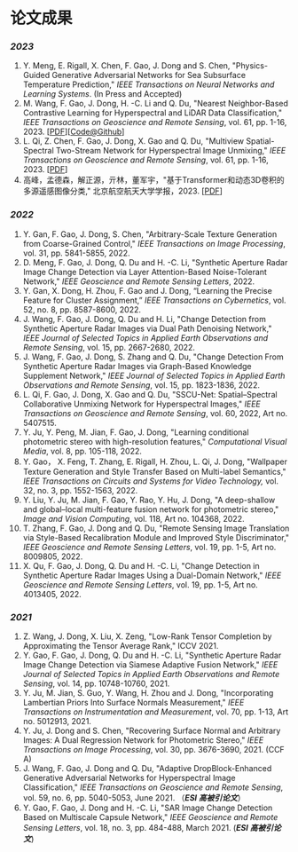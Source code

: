 # 论文成果

### _**2023**_

1. Y. Meng, E. Rigall, X. Chen, F. Gao, J. Dong and S. Chen, "Physics-Guided Generative Adversarial Networks for Sea Subsurface Temperature Prediction," _IEEE Transactions on Neural Networks and Learning Systems_. (In Press and Accepted)
2. M. Wang, F. Gao, J. Dong, H. -C. Li and Q. Du, "Nearest Neighbor-Based Contrastive Learning for Hyperspectral and LiDAR Data Classification," _IEEE Transactions on Geoscience and Remote Sensing_, vol. 61, pp. 1-16, 2023. \[[PDF](https://ieeexplore.ieee.org/document/10015054)]\[[Code@Github](https://github.com/summitgao/NNCNet)]
3. L. Qi, Z. Chen, F. Gao, J. Dong, X. Gao and Q. Du, "Multiview Spatial-Spectral Two-Stream Network for Hyperspectral Image Unmixing," _IEEE Transactions on Geoscience and Remote Sensing_, vol. 61, pp. 1-16, 2023. \[[PDF](https://ieeexplore.ieee.org/document/10018370)]
4. 高峰，孟德森，解正源，亓林，董军宇，"基于Transformer和动态3D卷积的多源遥感图像分类," 北京航空航天大学学报，2023. \[[PDF](https://bhxb.buaa.edu.cn/bhzk/cn/article/doi/10.13700/j.bh.1001-5965.2022.0397)]

### _**2022**_

1. Y. Gan, F. Gao, J. Dong, S. Chen, "Arbitrary-Scale Texture Generation from Coarse-Grained Control," _IEEE Transactions on Image Processing_, vol. 31, pp. 5841-5855, 2022.&#x20;
2. D. Meng, F. Gao, J. Dong, Q. Du and H. -C. Li, "Synthetic Aperture Radar Image Change Detection via Layer Attention-Based Noise-Tolerant Network," _IEEE Geoscience and Remote Sensing Letters_, 2022.&#x20;
3. Y. Gan, X. Dong, H. Zhou, F. Gao and J. Dong, “Learning the Precise Feature for Cluster Assignment,” _IEEE Transactions on Cybernetics_, vol. 52, no. 8, pp. 8587-8600, 2022.&#x20;
4. J. Wang, F. Gao, J. Dong, Q. Du and H. Li, "Change Detection from Synthetic Aperture Radar Images via Dual Path Denoising Network," _IEEE Journal of Selected Topics in Applied Earth Observations and Remote Sensing_, vol. 15, pp. 2667-2680, 2022.
5. J. Wang, F. Gao, J. Dong, S. Zhang and Q. Du, "Change Detection From Synthetic Aperture Radar Images via Graph-Based Knowledge Supplement Network," _IEEE Journal of Selected Topics in Applied Earth Observations and Remote Sensing_, vol. 15, pp. 1823-1836, 2022.
6. L. Qi, F. Gao, J. Dong, X. Gao and Q. Du, "SSCU-Net: Spatial–Spectral Collaborative Unmixing Network for Hyperspectral Images," _IEEE Transactions on Geoscience and Remote Sensing_, vol. 60, 2022, Art no. 5407515.&#x20;
7. Y. Ju, Y. Peng, M. Jian, F. Gao, J. Dong, "Learning conditional photometric stereo with high-resolution features," _Computational Visual Media_, vol. 8, pp. 105-118, 2022.
8. Y. Gao， X. Feng, T. Zhang, E. Rigall, H. Zhou, L. Qi, J. Dong, "Wallpaper Texture Generation and Style Transfer Based on Multi-label Semantics," _IEEE Transactions on Circuits and Systems for Video Technology,_ vol. 32, no. 3, pp. 1552-1563, 2022.
9. Y. Liu, Y. Ju, M. Jian, F. Gao, Y. Rao, Y. Hu, J. Dong, "A deep-shallow and global–local multi-feature fusion network for photometric stereo," _Image and Vision Computing_, vol. 118, Art no. 104368, 2022.
10. T. Zhang, F. Gao, J. Dong and Q. Du, "Remote Sensing Image Translation via Style-Based Recalibration Module and Improved Style Discriminator," _IEEE Geoscience and Remote Sensing Letters_, vol. 19, pp. 1-5, Art no. 8009805, 2022.
11. X. Qu, F. Gao, J. Dong, Q. Du and H. -C. Li, "Change Detection in Synthetic Aperture Radar Images Using a Dual-Domain Network," _IEEE Geoscience and Remote Sensing Letters_, vol. 19, pp. 1-5, Art no. 4013405, 2022.

### _**2021**_

1. Z. Wang, J. Dong, X. Liu, X. Zeng, "Low-Rank Tensor Completion by Approximating the Tensor Average Rank," ICCV 2021.&#x20;
2. Y. Gao, F. Gao, J. Dong, Q. Du and H. -C. Li, "Synthetic Aperture Radar Image Change Detection via Siamese Adaptive Fusion Network," _IEEE Journal of Selected Topics in Applied Earth Observations and Remote Sensing_, vol. 14, pp. 10748-10760, 2021.
3. Y. Ju, M. Jian, S. Guo, Y. Wang, H. Zhou and J. Dong, "Incorporating Lambertian Priors Into Surface Normals Measurement," _IEEE Transactions on Instrumentation and Measurement_, vol. 70, pp. 1-13, Art no. 5012913, 2021.
4. Y. Ju, J. Dong and S. Chen, "Recovering Surface Normal and Arbitrary Images: A Dual Regression Network for Photometric Stereo," _IEEE Transactions on Image Processing_, vol. 30, pp. 3676-3690, 2021. (CCF A)
5. J. Wang, F. Gao, J. Dong and Q. Du, "Adaptive DropBlock-Enhanced Generative Adversarial Networks for Hyperspectral Image Classification," _IEEE Transactions on Geoscience and Remote Sensing_, vol. 59, no. 6, pp. 5040-5053, June 2021. （_**ESI 高被引论文**_）
6. Y. Gao, F. Gao, J. Dong and H. -C. Li, "SAR Image Change Detection Based on Multiscale Capsule Network," _IEEE Geoscience and Remote Sensing Letters_, vol. 18, no. 3, pp. 484-488, March 2021. (_**ESI 高被引论文**_)&#x20;


